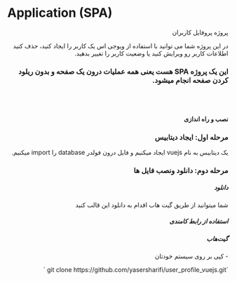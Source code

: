 <div dir="rtl">
<h1 dir="ltr">Application (SPA)</h1>
<p>پروژه پروفایل کاربران</p>
<p>در این پروژه شما می توانید با استفاده از ویوجی اس یک کاربر را ایجاد کنید، حذف کنید اطلاعات کاربر رو ویرایش کنید یا وضعیت کاربر را تغییر بدهید.</p>

<h3>این یک پروژه SPA هست یعنی همه عملیات درون یک صفحه و بدون ریلود کردن صفحه انجام میشود.</h3>
<br><br>
<h4>نصب و راه اندازی</h4>
<h3>مرحله اول: ایجاد دیتابیس</h3>
<p>یک دیتابیس به نام vuejs ایجاد میکنیم و فایل درون فولدر database را import میکنیم.</p>
<h3>مرحله دوم:  دانلود ونصب فایل ها</h3>
<h5>دانلود</h5>
<p>شما میتوانید از طریق گیت هاب اقدام به دانلود این قالب کنید
</p>
<h5>استفاده از رابط کامندی</h5>
<h5>گیت‌هاب</h5>
<p>- کپی بر روی سیستم خودتان</p>
`git clone https://github.com/yasersharifi/user_profile_vuejs.git
`

</div>

